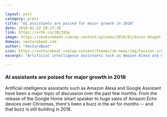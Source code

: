 ```yaml
---

layout: post
category: press
title: "AI assistants are poised for major growth in 2018"
date: 2018-01-22 20:17:30
link: https://vrhk.co/2Bj39Sp
image: https://venturebeat.com/wp-content/uploads/2018/01/kevin-bhagat-461952-e1516598146811.jpg?fit=780%2C520&strip=all
domain: venturebeat.com
author: "VentureBeat"
icon: https://venturebeat.com/wp-content/themes/vb-news/img/favicon.ico
excerpt: "Artificial intelligence assistants such as Amazon Alexa and Google Assistant have been a major topic of discussion over the past few months. From the release of the Google Home smart speaker to huge sales of Amazon Echo devices over Christmas, there's been a buzz in the air for months -- and that buzz is still building in 2018."

---
```


### AI assistants are poised for major growth in 2018

Artificial intelligence assistants such as Amazon Alexa and Google Assistant have been a major topic of discussion over the past few months. From the release of the Google Home smart speaker to huge sales of Amazon Echo devices over Christmas, there's been a buzz in the air for months -- and that buzz is still building in 2018.